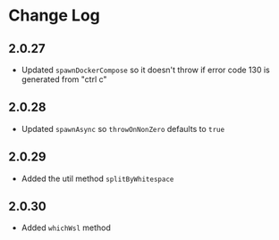 # Change Log

## 2.0.27

- Updated `spawnDockerCompose` so it doesn't throw if error code 130 is generated from "ctrl c"

## 2.0.28

- Updated `spawnAsync` so `throwOnNonZero` defaults to `true`

## 2.0.29

- Added the util method `splitByWhitespace`

## 2.0.30

- Added `whichWsl` method

